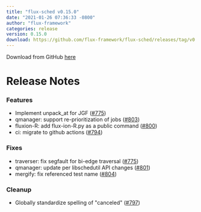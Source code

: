 ```yaml
---
title: "flux-sched v0.15.0"
date: "2021-01-26 07:36:33 -0800"
author: "flux-framework"
categories: release
version: 0.15.0
download: https://github.com/flux-framework/flux-sched/releases/tag/v0.15.0
---
```


Download from GitHub [here](https://github.com/flux-framework/flux-sched/releases/tag/v0.15.0)

# Release Notes

### Features

 * Implement unpack_at for JGF ([#775](https://github.com/flux-framework/flux-sched/issues/775))
 * qmanager: support re-prioritization of jobs ([#803](https://github.com/flux-framework/flux-sched/issues/803))
 * fluxion-R: add flux-ion-R.py as a public command ([#800](https://github.com/flux-framework/flux-sched/issues/800))
 * ci: migrate to github actions ([#794](https://github.com/flux-framework/flux-sched/issues/794))

### Fixes

 * traverser: fix segfault for bi-edge traversal ([#775](https://github.com/flux-framework/flux-sched/issues/775))
 * qmanager: update per libschedutil API changes ([#801](https://github.com/flux-framework/flux-sched/issues/801))
 * mergify: fix referenced test name ([#804](https://github.com/flux-framework/flux-sched/issues/804))

### Cleanup

 * Globally standardize spelling of "canceled" ([#797](https://github.com/flux-framework/flux-sched/issues/797))

